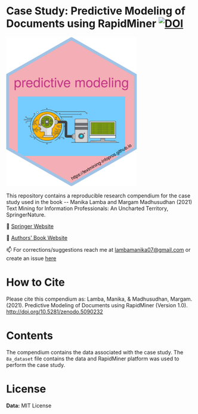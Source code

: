 # Case Study: Predictive Modeling of Documents using RapidMiner [![DOI](https://zenodo.org/badge/296730732.svg)](https://zenodo.org/badge/latestdoi/296730732)

<img src="https://github.com/textmining-infopros/chapter8/blob/master/predictive-modeling-hex.png" width="350" height="400">

This repository contains a reproducible research compendium for the case study used in the book --
Manika Lamba and Margam Madhusudhan (2021) Text Mining for Information Professionals: An Uncharted Territory, SpringerNature.

🔭 [Springer Website](https://www.springer.com/in/book/9783030850845)

🔭 [Authors' Book Website](https://textmining-infopros.github.io/)

📫 For corrections/suggestions reach me at lambamanika07@gmail.com or create an issue [here](https://github.com/textmining-infopros/chapter8/issues)

# How to Cite
Please cite this compendium as: Lamba, Manika, & Madhusudhan, Margam. (2021). Predictive Modeling of Documents using RapidMiner (Version 1.0). http://doi.org/10.5281/zenodo.5090232

# Contents
The compendium contains the data associated with the case study. The `8a_dataset` file contains the data and RapidMiner platform was used to perform the case study.

# License
**Data:** MIT License
